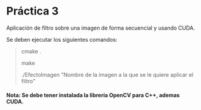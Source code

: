 # Práctica 3

Aplicación de filtro sobre una imagen de forma secuencial y usando CUDA.

Se deben ejecutar los siguientes comandos:

> cmake .
> 
> make
> 
> ./EfectoImagen "Nombre de la imagen a la que se le quiere aplicar el filtro" 
>
> 

####  Nota: Se debe tener instalada la librería OpenCV para C++,  ademas CUDA.
